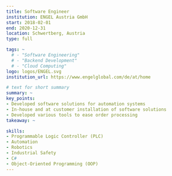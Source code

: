 ```yaml
---
title: Software Engineer
institution: ENGEL Austria GmbH
start: 2018-02-01
end: 2020-12-31
location: Schwertberg, Austria
type: full

tags: ~
  # - "Software Engineering"
  # - "Backend Development"
  # - "Cloud Computing"
logo: logos/ENGEL.svg
institution_url: https://www.engelglobal.com/de/at/home

# text for short summary
summary: ~
key_points: 
- Developed software solutions for automation systems
- In-house and at customer installation of software solutions
- Developed various tools to ease order processing
takeaway: ~

skills: 
- Programmable Logic Controller (PLC)
- Automation
- Robotics
- Industrial Safety
- C#
- Object-Oriented Programming (OOP)
---
```

